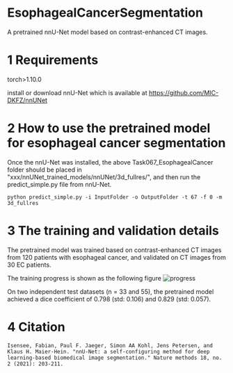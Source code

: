 # EsophagealCancerSegmentation
A pretrained nnU-Net model based on contrast-enhanced CT images.

# 1 Requirements
torch>1.10.0

install or download nnU-Net which is available at https://github.com/MIC-DKFZ/nnUNet
# 2 How to use the pretrained model for esophageal cancer segmentation
Once the nnU-Net was installed, the above Task067_EsophagealCancer folder should be placed in "xxx/nnUNet_trained_models/nnUNet/3d_fullres/", and then run the predict_simple.py file from nnU-Net.
```
python predict_simple.py -i InputFolder -o OutputFolder -t 67 -f 0 -m 3d_fullres
```
# 3 The training and validation details
The pretrained model was trained based on contrast-enhanced CT images from 120 patients with esophageal cancer, and validated on CT images from 30 EC patients.

The training progress is shown as the following figure
![progress](https://user-images.githubusercontent.com/79628308/192688658-20c31f6a-3e8c-4a76-babc-77d8cedb7763.png)

On two independent test datasets (n = 33 and 55), the pretrained model achieved a dice coefficient of 0.798 (std: 0.106) and 0.829 (std: 0.057).

# 4 Citation
```
Isensee, Fabian, Paul F. Jaeger, Simon AA Kohl, Jens Petersen, and Klaus H. Maier-Hein. "nnU-Net: a self-configuring method for deep learning-based biomedical image segmentation." Nature methods 18, no. 2 (2021): 203-211.
```
